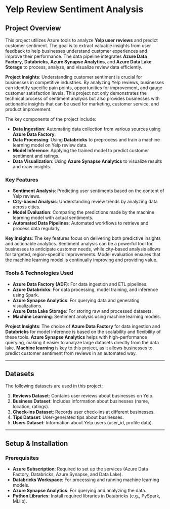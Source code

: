 # Yelp Review Sentiment Analysis

## Project Overview
This project utilizes Azure tools to analyze **Yelp user reviews** and predict customer sentiment. The goal is to extract valuable insights from user feedback to help businesses understand customer experiences and improve their performance. The data pipeline integrates **Azure Data Factory**, **Databricks**, **Azure Synapse Analytics**, and **Azure Data Lake Storage** to process, analyze, and visualize review data efficiently.

**Project Insights**: Understanding customer sentiment is crucial for businesses in competitive industries. By analyzing Yelp reviews, businesses can identify specific pain points, opportunities for improvement, and gauge customer satisfaction levels. This project not only demonstrates the technical process of sentiment analysis but also provides businesses with actionable insights that can be used for marketing, customer service, and product improvement.

The key components of the project include:
- **Data Ingestion**: Automating data collection from various sources using **Azure Data Factory**.
- **Data Processing**: Using **Databricks** to preprocess and train a machine learning model on Yelp review data.
- **Model Inference**: Applying the trained model to predict customer sentiment and ratings.
- **Data Visualization**: Using **Azure Synapse Analytics** to visualize results and draw insights.

### Key Features
- **Sentiment Analysis**: Predicting user sentiments based on the content of Yelp reviews.
- **City-based Analysis**: Understanding review trends by analyzing data across cities.
- **Model Evaluation**: Comparing the predictions made by the machine learning model with actual sentiments.
- **Automated Data Pipelines**: Automated workflows to retrieve and process data regularly.

**Key Insights**: The key features focus on delivering both predictive insights and actionable analytics. Sentiment analysis can be a powerful tool for businesses to anticipate customer needs, while city-based analysis allows for targeted, region-specific improvements. Model evaluation ensures that the machine learning model is continually improving and providing value.


### Tools & Technologies Used
- **Azure Data Factory (ADF)**: For data ingestion and ETL pipelines.
- **Azure Databricks**: For data processing, model training, and inference using Spark.
- **Azure Synapse Analytics**: For querying data and generating visualizations.
- **Azure Data Lake Storage**: For storing raw and processed datasets.
- **Machine Learning**: Sentiment analysis using machine learning models.

**Project Insights**: The choice of **Azure Data Factory** for data ingestion and **Databricks** for model inference is based on the scalability and flexibility of these tools. **Azure Synapse Analytics** helps with high-performance querying, making it easier to analyze large datasets directly from the data lake. **Machine learning** is key to this project, as it allows businesses to predict customer sentiment from reviews in an automated way.

---

## Datasets
The following datasets are used in this project:
1. **Reviews Dataset**: Contains user reviews about businesses on Yelp.
2. **Business Dataset**: Includes information about businesses (name, location, ratings).
3. **Check-ins Dataset**: Records user check-ins at different businesses.
4. **Tips Dataset**: User-generated tips about businesses.
5. **Users Dataset**: Information about Yelp users (user_id, profile data).

---

## Setup & Installation

### Prerequisites
- **Azure Subscription**: Required to set up the services (Azure Data Factory, Databricks, Azure Synapse, and Data Lake).
- **Databricks Workspace**: For processing and running machine learning models.
- **Azure Synapse Analytics**: For querying and analyzing the data.
- **Python Libraries**: Install required libraries in Databricks (e.g., PySpark, MLlib).




